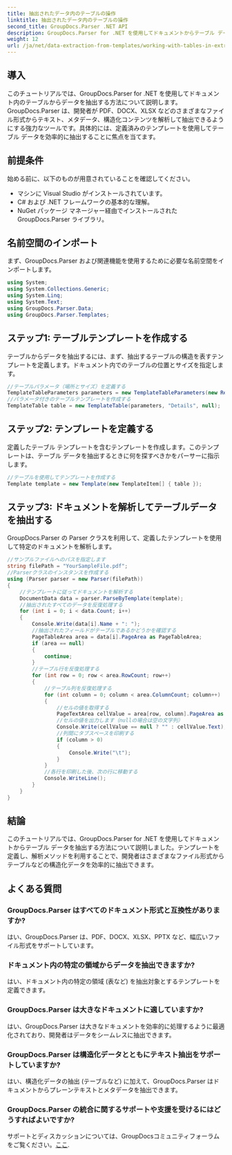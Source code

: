 ```yaml
---
title: 抽出されたデータ内のテーブルの操作
linktitle: 抽出されたデータ内のテーブルの操作
second_title: GroupDocs.Parser .NET API
description: GroupDocs.Parser for .NET を使用してドキュメントからテーブル データを抽出する方法を学習します。定義済みのテンプレートを使用して構造化コンテンツを効率的に解析します。
weight: 12
url: /ja/net/data-extraction-from-templates/working-with-tables-in-extracted-data/
---
```

## 導入
このチュートリアルでは、GroupDocs.Parser for .NET を使用してドキュメント内のテーブルからデータを抽出する方法について説明します。GroupDocs.Parser は、開発者が PDF、DOCX、XLSX などのさまざまなファイル形式からテキスト、メタデータ、構造化コンテンツを解析して抽出できるようにする強力なツールです。具体的には、定義済みのテンプレートを使用してテーブル データを効率的に抽出することに焦点を当てます。
## 前提条件
始める前に、以下のものが用意されていることを確認してください。
- マシンに Visual Studio がインストールされています。
- C# および .NET フレームワークの基本的な理解。
- NuGet パッケージ マネージャー経由でインストールされた GroupDocs.Parser ライブラリ。

## 名前空間のインポート
まず、GroupDocs.Parser および関連機能を使用するために必要な名前空間をインポートします。
```csharp
using System;
using System.Collections.Generic;
using System.Linq;
using System.Text;
using GroupDocs.Parser.Data;
using GroupDocs.Parser.Templates;
```
## ステップ1: テーブルテンプレートを作成する
テーブルからデータを抽出するには、まず、抽出するテーブルの構造を表すテンプレートを定義します。ドキュメント内でのテーブルの位置とサイズを指定します。
```csharp
//テーブルパラメータ（場所とサイズ）を定義する
TemplateTableParameters parameters = new TemplateTableParameters(new Rectangle(new Point(35, 320), new Size(530, 55)), null);
//パラメータ付きのテーブルテンプレートを作成する
TemplateTable table = new TemplateTable(parameters, "Details", null);
```
## ステップ2: テンプレートを定義する
定義したテーブル テンプレートを含むテンプレートを作成します。このテンプレートは、テーブル データを抽出するときに何を探すべきかをパーサーに指示します。
```csharp
//テーブルを使用してテンプレートを作成する
Template template = new Template(new TemplateItem[] { table });
```
## ステップ3: ドキュメントを解析してテーブルデータを抽出する
GroupDocs.Parser の Parser クラスを利用して、定義したテンプレートを使用して特定のドキュメントを解析します。
```csharp
//サンプルファイルへのパスを指定します
string filePath = "YourSampleFile.pdf";
//Parserクラスのインスタンスを作成する
using (Parser parser = new Parser(filePath))
{
    //テンプレートに従ってドキュメントを解析する
    DocumentData data = parser.ParseByTemplate(template);
    //抽出されたすべてのデータを反復処理する
    for (int i = 0; i < data.Count; i++)
    {
        Console.Write(data[i].Name + ": ");
        //抽出されたフィールドがテーブルであるかどうかを確認する
        PageTableArea area = data[i].PageArea as PageTableArea;
        if (area == null)
        {
            continue;
        }
        //テーブル行を反復処理する
        for (int row = 0; row < area.RowCount; row++)
        {
            //テーブル列を反復処理する
            for (int column = 0; column < area.ColumnCount; column++)
            {
                //セルの値を取得する
                PageTextArea cellValue = area[row, column].PageArea as PageTextArea;
                //セルの値を出力します（nullの場合は空の文字列）
                Console.Write(cellValue == null ? "" : cellValue.Text);
                //列間にタブスペースを印刷する
                if (column > 0)
                {
                    Console.Write("\t");
                }
            }
            //各行を印刷した後、次の行に移動する
            Console.WriteLine();
        }
    }
}
```

## 結論
このチュートリアルでは、GroupDocs.Parser for .NET を使用してドキュメントからテーブル データを抽出する方法について説明しました。テンプレートを定義し、解析メソッドを利用することで、開発者はさまざまなファイル形式からテーブルなどの構造化データを効率的に抽出できます。

## よくある質問
### GroupDocs.Parser はすべてのドキュメント形式と互換性がありますか?
はい、GroupDocs.Parser は、PDF、DOCX、XLSX、PPTX など、幅広いファイル形式をサポートしています。
### ドキュメント内の特定の領域からデータを抽出できますか?
はい、ドキュメント内の特定の領域 (表など) を抽出対象とするテンプレートを定義できます。
### GroupDocs.Parser は大きなドキュメントに適していますか?
はい、GroupDocs.Parser は大きなドキュメントを効率的に処理するように最適化されており、開発者はデータをシームレスに抽出できます。
### GroupDocs.Parser は構造化データとともにテキスト抽出をサポートしていますか?
はい、構造化データの抽出 (テーブルなど) に加えて、GroupDocs.Parser はドキュメントからプレーンテキストとメタデータを抽出できます。
### GroupDocs.Parser の統合に関するサポートや支援を受けるにはどうすればよいですか?
サポートとディスカッションについては、GroupDocsコミュニティフォーラムをご覧ください。[ここ](https://forum.groupdocs.com/c/parser/17).
